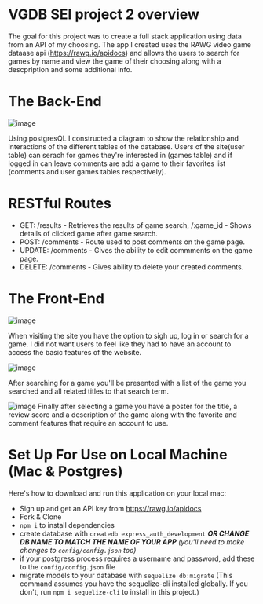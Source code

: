 # VGDB SEI project 2 overview
The goal for this project was to create a full stack application using data from an API of my choosing. The app I created uses the RAWG video game dataase api (https://rawg.io/apidocs) and allows the users to search for games by name and view the game of their choosing along with a descpription and some additional info. 

# The Back-End
![image](https://user-images.githubusercontent.com/85405879/145733348-284e44a2-8a9d-4195-ad77-3678e0a8a59a.png)

Using postgresQL I constructed a diagram to show the relationship and interactions of the different tables of the database. Users of the site(user table) can serach for games they're interested in (games table) and if logged in can leave comments are add a game to their favorites list (comments and user games tables respectively). 

# RESTful Routes
- GET: /results - Retrieves the results of game search, /:game_id - Shows details of clicked game after game search.
- POST: /comments - Route used to post comments on the game page. 
- UPDATE: /comments - Gives the ability to edit commments on the game page.
- DELETE: /comments - Gives ability to delete your created comments.


# The Front-End 
![image](https://user-images.githubusercontent.com/85405879/145738803-67244fb5-d36a-4b89-af83-bb443898fd8d.png)

When visiting the site you have the option to sigh up, log in or search for a game. I did not want users to feel like they had to have an account to access the basic features of the website. 

![image](https://user-images.githubusercontent.com/85405879/145738869-e93e3082-2bc0-4551-a7b6-1ee9e0c1a49f.png)

After searching for a game you'll be presented with a list of the game you searched and all related titles to that search term. 

![image](https://user-images.githubusercontent.com/85405879/145738977-1294d70d-5ce5-420d-b464-fa9e30ff31f2.png)
 Finally after selecting a game you have a poster for the title, a review score and a description of the game along with the favorite and comment features that require an account to use. 
 
 









# Set Up For Use on Local Machine (Mac & Postgres)

Here's how to download and run this application on your local mac:
* Sign up and get an API key from https://rawg.io/apidocs
* Fork & Clone
* `npm i` to install dependencies
* create database with `createdb express_auth_development` ***OR CHANGE DB NAME TO MATCH THE NAME OF YOUR APP*** _(you'll need to make changes to `config/config.json` too)_
* if your postgress process requires a username and password, add these to the `config/config.json` file
* migrate models to your database with `sequelize db:migrate` (This command assumes you have the sequelize-cli installed globally. If you don't, run `npm i sequelize-cli` to install in this project.)




